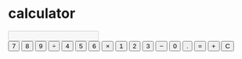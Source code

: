 # calculator
<!DOCTYPE html>
<html lang="en">
<head>
  <meta charset="UTF-8">
  <meta name="viewport" content="width=device-width, initial-scale=1.0">
  <title>Cute Calculator</title>
  <link rel="stylesheet" href="styles.css">
</head>
<body>
  <div class="calculator">
    <div class="display">
      <input type="text" id="result" disabled>
    </div>
    <div class="buttons">
      <button onclick="appendValue('7')">7</button>
      <button onclick="appendValue('8')">8</button>
      <button onclick="appendValue('9')">9</button>
      <button class="operator" onclick="appendValue('/')">÷</button>
      <button onclick="appendValue('4')">4</button>
      <button onclick="appendValue('5')">5</button>
      <button onclick="appendValue('6')">6</button>
      <button class="operator" onclick="appendValue('*')">×</button>
      <button onclick="appendValue('1')">1</button>
      <button onclick="appendValue('2')">2</button>
      <button onclick="appendValue('3')">3</button>
      <button class="operator" onclick="appendValue('-')">−</button>
      <button onclick="appendValue('0')">0</button>
      <button onclick="appendValue('.')">.</button>
      <button onclick="calculate()">=</button>
      <button class="operator" onclick="appendValue('+')">+</button>
      <button class="clear" onclick="clearResult()">C</button>
    </div>
  </div>
  <script src="script.js"></script>
</body>
</html>
